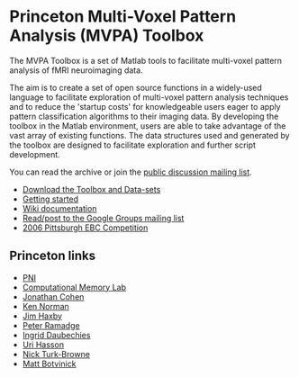 # Princeton Multi-Voxel Pattern Analysis (MVPA) Toolbox #

The MVPA Toolbox is a set of Matlab tools to facilitate multi-voxel pattern analysis of fMRI neuroimaging data.

The aim is to create a set of open source functions in a widely-used language to facilitate exploration of multi-voxel pattern analysis techniques and to reduce the 'startup costs' for knowledgeable users eager to apply pattern classification algorithms to their imaging data. By developing the toolbox in the Matlab environment, users are able to take advantage of the vast array of existing functions. The data structures used and generated by the toolbox are designed to facilitate exploration and further script development.

You can read the archive or join the [public discussion mailing list](http://groups.google.com/group/mvpa-toolbox).

  * [Download the Toolbox and Data-sets](https://github.com/PrincetonUniversity/princeton-mvpa-toolbox/releases/tag/data-sets)
  * [Getting started](https://github.com/PrincetonUniversity/princeton-mvpa-toolbox/wiki/Setup)
  * [Wiki documentation](https://github.com/PrincetonUniversity/princeton-mvpa-toolbox/wiki)
  * [Read/post to the Google Groups mailing list](http://groups.google.com/group/mvpa-toolbox)
  * [2006 Pittsburgh EBC Competition](https://github.com/PrincetonUniversity/princeton-mvpa-toolbox/wiki/EBCMain)



## Princeton links ##
* [PNI](http://www.princeton.edu/neuroscience/)
* [Computational Memory Lab](http://compmem.princeton.edu/ )
* [Jonathan Cohen](http://weblamp.princeton.edu/~psych/psychology/research/cohen/index.php)
* [Ken Norman](http://weblamp.princeton.edu/~psych/psychology/research/norman/index.php)
* [Jim Haxby](http://dfd.dartmouth.edu/directory/show/427)
* [Peter Ramadge](http://www.princeton.edu/~ramadge/)
* [Ingrid Daubechies](http://www.pacm.princeton.edu/~ingrid/)
* [Uri Hasson](http://weblamp.princeton.edu/~psych/psychology/research/hasson/index.php)
* [Nick Turk-Browne](http://weblamp.princeton.edu/~psych/psychology/research/turk-browne/index.php)
* [Matt Botvinick](http://www.princeton.edu/~matthewb/)
